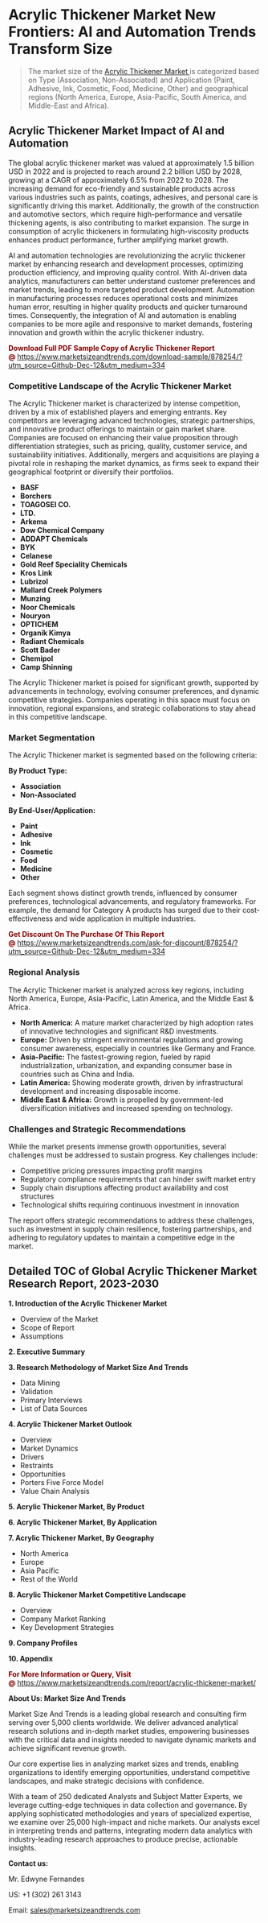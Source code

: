 <H1>Acrylic Thickener Market New Frontiers: AI and Automation Trends Transform Size</H1><blockquote><p>The market size of the <a href="https://www.marketsizeandtrends.com/download-sample/878254/?utm_source=Github-Dec-12&amp;utm_medium=334" target="_blank">Acrylic Thickener Market </a>is categorized based on Type (Association, Non-Associated) and Application (Paint, Adhesive, Ink, Cosmetic, Food, Medicine, Other) and geographical regions (North America, Europe, Asia-Pacific, South America, and Middle-East and Africa).</p></blockquote><p><h2>Acrylic Thickener Market Impact of AI and Automation</h2><p>The global acrylic thickener market was valued at approximately 1.5 billion USD in 2022 and is projected to reach around 2.2 billion USD by 2028, growing at a CAGR of approximately 6.5% from 2022 to 2028. The increasing demand for eco-friendly and sustainable products across various industries such as paints, coatings, adhesives, and personal care is significantly driving this market. Additionally, the growth of the construction and automotive sectors, which require high-performance and versatile thickening agents, is also contributing to market expansion. The surge in consumption of acrylic thickeners in formulating high-viscosity products enhances product performance, further amplifying market growth.</p><p>AI and automation technologies are revolutionizing the acrylic thickener market by enhancing research and development processes, optimizing production efficiency, and improving quality control. With AI-driven data analytics, manufacturers can better understand customer preferences and market trends, leading to more targeted product development. Automation in manufacturing processes reduces operational costs and minimizes human error, resulting in higher quality products and quicker turnaround times. Consequently, the integration of AI and automation is enabling companies to be more agile and responsive to market demands, fostering innovation and growth within the acrylic thickener industry.</p></p><p><strong><span style="color: #800000;">Download Full PDF Sample Copy of Acrylic Thickener Report @</span>&nbsp;</strong><a href="https://www.marketsizeandtrends.com/download-sample/878254/?utm_source=Github-Dec-12&amp;utm_medium=334">https://www.marketsizeandtrends.com/download-sample/878254/?utm_source=Github-Dec-12&amp;utm_medium=334</a></p><h3>Competitive Landscape of the Acrylic Thickener Market</h3><p>The Acrylic Thickener market is characterized by intense competition, driven by a mix of established players and emerging entrants. Key competitors are leveraging advanced technologies, strategic partnerships, and innovative product offerings to maintain or gain market share. Companies are focused on enhancing their value proposition through differentiation strategies, such as pricing, quality, customer service, and sustainability initiatives. Additionally, mergers and acquisitions are playing a pivotal role in reshaping the market dynamics, as firms seek to expand their geographical footprint or diversify their portfolios.</p><p><strong><p><ul><li>BASF </li><li> Borchers </li><li> TOAGOSEI CO. </li><li> LTD. </li><li> Arkema </li><li> Dow Chemical Company </li><li> ADDAPT Chemicals </li><li> BYK </li><li> Celanese </li><li> Gold Reef Speciality Chemicals </li><li> Kros Link </li><li> Lubrizol </li><li> Mallard Creek Polymers </li><li> Munzing </li><li> Noor Chemicals </li><li> Nouryon </li><li> OPTICHEM </li><li> Organik Kimya </li><li> Radiant Chemicals </li><li> Scott Bader </li><li> Chemipol </li><li> Camp Shinning</p></li></ul></p></strong></p><p>The Acrylic Thickener market is poised for significant growth, supported by advancements in technology, evolving consumer preferences, and dynamic competitive strategies. Companies operating in this space must focus on innovation, regional expansions, and strategic collaborations to stay ahead in this competitive landscape.</p><h3>Market Segmentation</h3><p>The Acrylic Thickener market is segmented based on the following criteria:</p><p><strong>By Product Type:</strong></p><p><strong><p><ul><li>Association </li><li> Non-Associated</p></li></ul></p></strong></p><p><strong>By End-User/Application:</strong></p><p><strong><p><ul><li>Paint </li><li> Adhesive </li><li> Ink </li><li> Cosmetic </li><li> Food </li><li> Medicine </li><li> Other</p></li></ul></p></strong></p><p>Each segment shows distinct growth trends, influenced by consumer preferences, technological advancements, and regulatory frameworks. For example, the demand for Category A products has surged due to their cost-effectiveness and wide application in multiple industries.</p><p><strong><span style="color: #800000;">Get Discount On The Purchase Of This Report @&nbsp;</span></strong><a href="https://www.marketsizeandtrends.com/ask-for-discount/878254/?utm_source=Github-Dec-12&amp;utm_medium=334">https://www.marketsizeandtrends.com/ask-for-discount/878254/?utm_source=Github-Dec-12&amp;utm_medium=334</a></p><h3>Regional Analysis</h3><p>The Acrylic Thickener market is analyzed across key regions, including North America, Europe, Asia-Pacific, Latin America, and the Middle East &amp; Africa.</p><ul><li><strong>North America:</strong> A mature market characterized by high adoption rates of innovative technologies and significant R&amp;D investments.</li><li><strong>Europe:</strong> Driven by stringent environmental regulations and growing consumer awareness, especially in countries like Germany and France.</li><li><strong>Asia-Pacific:</strong> The fastest-growing region, fueled by rapid industrialization, urbanization, and expanding consumer base in countries such as China and India.</li><li><strong>Latin America:</strong> Showing moderate growth, driven by infrastructural development and increasing disposable income.</li><li><strong>Middle East &amp; Africa:</strong> Growth is propelled by government-led diversification initiatives and increased spending on technology.</li></ul><h3>Challenges and Strategic Recommendations</h3><p>While the market presents immense growth opportunities, several challenges must be addressed to sustain progress. Key challenges include:</p><ul><li>Competitive pricing pressures impacting profit margins</li><li>Regulatory compliance requirements that can hinder swift market entry</li><li>Supply chain disruptions affecting product availability and cost structures</li><li>Technological shifts requiring continuous investment in innovation</li></ul><p>The report offers strategic recommendations to address these challenges, such as investment in supply chain resilience, fostering partnerships, and adhering to regulatory updates to maintain a competitive edge in the market.</p><h2>Detailed TOC of Global Acrylic Thickener Market Research Report, 2023-2030</h2><p><strong>1. Introduction of the Acrylic Thickener Market</strong></p><ul><li>Overview of the Market</li><li>Scope of Report</li><li>Assumptions&nbsp;</li></ul><p><strong>2. Executive Summary</strong></p><p><strong>3. Research Methodology of <strong>Market Size And Trends</strong></strong></p><ul><li>Data Mining</li><li>Validation</li><li>Primary Interviews</li><li>List of Data Sources&nbsp;</li></ul><p><strong>4. Acrylic Thickener Market Outlook</strong></p><ul><li>Overview</li><li>Market Dynamics</li><li>Drivers</li><li>Restraints</li><li>Opportunities</li><li>Porters Five Force Model</li><li>Value Chain Analysis&nbsp;</li></ul><p><strong>5. Acrylic Thickener Market, By Product</strong></p><p><strong>6. Acrylic Thickener Market, By Application</strong></p><p><strong>7. Acrylic Thickener Market, By Geography</strong></p><ul><li>North America</li><li>Europe</li><li>Asia Pacific</li><li>Rest of the World&nbsp;</li></ul><p><strong>8. Acrylic Thickener Market Competitive Landscape</strong></p><ul><li>Overview</li><li>Company Market Ranking</li><li>Key Development Strategies&nbsp;</li></ul><p><strong>9. Company Profiles</strong></p><p><strong>10. Appendix</strong></p><p><strong><span style="color: #800000;">For More Information or Query, Visit @&nbsp;</span></strong><a href="https://www.marketsizeandtrends.com/report/acrylic-thickener-market/">https://www.marketsizeandtrends.com/report/acrylic-thickener-market/</a></p><p></p><p><strong>About Us:&nbsp;Market Size And Trends</strong></p><p>Market Size And Trends&nbsp;is a leading global research and consulting firm serving over 5,000 clients worldwide. We deliver advanced analytical research solutions and in-depth market studies, empowering businesses with the critical data and insights needed to navigate dynamic markets and achieve significant revenue growth.</p><p>Our core expertise lies in analyzing market sizes and trends, enabling organizations to identify emerging opportunities, understand competitive landscapes, and make strategic decisions with confidence.</p><p>With a team of 250 dedicated Analysts and Subject Matter Experts, we leverage cutting-edge techniques in data collection and governance. By applying sophisticated methodologies and years of specialized expertise, we examine over 25,000 high-impact and niche markets. Our analysts excel in interpreting trends and patterns, integrating modern data analytics with industry-leading research approaches to produce precise, actionable insights.</p><p><strong>Contact us:</strong></p><p>Mr. Edwyne Fernandes</p><p>US: +1 (302) 261 3143</p><p>Email: <a href="mailto:sales@marketsizeandtrends.com">sales@marketsizeandtrends.com</a>&nbsp;</p>
